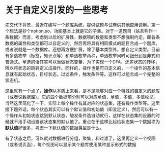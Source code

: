 # 关于自定义引发的一些思考

先交代下背景，最近在编写一个题库系统，提供试题与试卷供其他应用调用。第一个想法是抄个notion.so，功能基本上就是它的子集。对于一道题目（姑且称作一条数据）而言，考虑到以后的扩展性，数据项的数量和类型不想强制约定。即各条数据的属性和类型都可以自定义的。然后再将具有相同模式的题目合成一个题库，或者说就是一个数据库。还想再方便扩展，除了基本类型外，想自定义类型。目前有多选枚举（标签，知识点等）和单选枚举两种，单选枚举同时可细分到是非式和普通式。单选的话其实可以当做状态变量，为了实现一个DFA，还差状态的转移，所以将状态的跳转定义成操作。同样的，操作也是可自定义的，一个操作的基本信息就有起始状态，目标状态，过滤条件，触发条件等。这样可以组合成一个完整的状态机。

这里就有一个点了，**操作**从本质上来看，是不是能够对应一个特殊的自定义的题库（或者说数据库）。它的四个数据项分别可以对应单值，单值，多值，多值枚举。当然这里简化了一下，实际上每个操作有其对应的状态集，还有操作类型等。这里插下题外话，每个状态其实可以有个默认值和初始值（即没定义），然后可以有一个操作从初始状态跳到默认状态，触发条件选自动就行，这样在状态集的设置的时候就不用手动设置该状态集的默认值了。重点在于这样比起给状态集一个数据项为**默认值**好很多，考虑一下默认值的数据类型是什么。

有了状态之后，可以就对数据进行分组，聚集，和过滤了，这里再定义一个视图（或者说页面），每个视图可以显示某个题库使用某种显示形式的数据